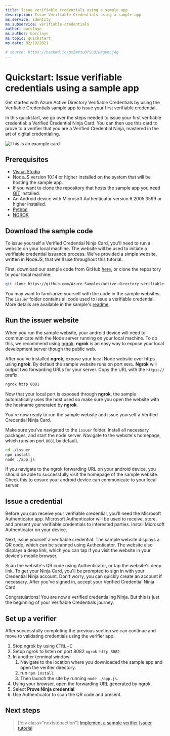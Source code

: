 ```yaml
---
title: Issue verifiable credentials using a sample app
description: Issue Verifiable Credentials using a sample app
ms.service: identity
ms.subservice: verifiable-credentials
author: barclayn
ms.author: barclayn
ms.topic: quickstart
ms.date: 02/19/2021

# source: https://hackmd.io/px5WVtuDTSuQIRKgvmLjAg
---
```


# Quickstart: Issue verifiable credentials using a sample app


Get started with Azure Active Directory Verifiable Credentials by using the Verifiable Credentials sample app to issue your first verifiable credential.

In this quickstart, we go over the steps needed to issue your first verifiable credential: a Verified Credential Ninja Card. You can then use this card to prove to a verifier that you are a Verified Credential Ninja, mastered in the art of digital credentialing.

![This is an example card](/media/quickstart-verifiable-credentials/ninja-card.png)

## Prerequisites

- [Visual Studio](https://docs.microsoft.com/visualstudio/install/install-visual-studio?view=vs-2019)
- NodeJS version 10.14 or higher installed on the system that will be hosting the sample app.
- If you want to clone the repository that hosts the sample app you need [GIT](https://git-scm.com/downloads) installed.
- An Android device with Microsoft Authenticator version 6.2005.3599 or higher installed.
- [Python](https://www.python.org/downloads/)
- [NGROK](https://ngrok.com/)

## Download the sample code

To issue yourself a Verified Credential Ninja Card, you'll need to run a website on your local machine. The website will be used to initiate a verifiable credential issuance process. We've provided a simple website, written in NodeJS, that we'll use throughout this tutorial.

First, download our sample code from GitHub [here](https://github.com/Azure-Samples/active-directory-verifiable-credentials), or clone the repository to your local machine:

```bash
git clone https://github.com/Azure-Samples/active-directory-verifiable-credentials.git
```

You may want to familiarize yourself with the code in the sample websites. The `issuer` folder contains all code used to issue a verifiable credential. More details are available in the sample's [readme](https://github.com/Azure-Samples/active-directory-verifiable-credentials).

## Run the issuer website

When you run the sample website, your android device will need to communicate with the Node server running on your local machine. To do this, we recommend using [ngrok](https://ngrok.com/). **ngrok** is an easy way to expose your local development server though the public web. 

After you've installed **ngrok**, expose your local Node website over https using **ngrok**. By default the sample website runs on port `8081`. **Ngrok** will output two forwarding URLs for your server. Copy the URL with the `https://` prefix.


```cmd
ngrok http 8081
```

Now that your local port is exposed through **ngrok**, the sample automatically uses the host used so make sure you open the website with the hostname generated by **ngrok**.


You're now ready to run the sample website and issue yourself a Verified Credential Ninja Card. 

Make sure you've navigated to the `issuer` folder. Install all necessary packages, and start the node server. Navigate to the website's homepage, which runs on port `8081` by default.

```bash
cd ./issuer
npm install
node ./app.js
```

If you navigate to the ngrok forwarding URL on your android device, you should be able to successfully visit the homepage of the sample website. Check this to ensure your android device can communicate to your local server.

## Issue a credential

Before you can receive your verifiable credential, you'll need the Microsoft Authenticator app. Microsoft Authenticator will be used to receive, store, and present your verifiable credentials to interested parties. Install Microsoft Authenticator on your device.

Next, issue yourself a verifiable credential. The sample website displays a QR code, which can be scanned using Authenticator. The website also displays a deep link, which you can tap if you visit the website in your device's mobile browser.


Scan the website's QR code using Authenticator, or tap the website's deep link. To get your Ninja Card, you'll be prompted to sign in with your Credential Ninja account. Don't worry, you can quickly create an account if necessary. After you've signed in, accept your Verified Credential Ninja Card.


Congratulations! You are now a verified credentialing Ninja. But this is just the beginning of your Verifiable Credentials journey.

## Set up a verifier

After successfully completing the previous section we can continue and move to validating credentials using the verifier app.

1. Stop ngrok by using <kbd>CTRL</kbd>+<kbd>C</kbd>
1. Setup ngrok to listen on port 8082 ```ngrok http 8082```
1. In another terminal window:
    1. Navigate to the location where you downloaded the sample app and open the verifier directory.
    1. run ```npm install```.
    1. Then launch the site by running ```node ./app.js```.
1. Using your browser, open the forwarding URL generated by ngrok.
1. Select **Prove Ninja credential**
1. Use Authenticator to scan  the QR code and present.
## Next steps

> [!div class="nextstepaction"]
> [Implement a sample verifier](https://github.com/Azure-Samples/active-directory-verifiable-credentials)
> [Issuer tutorial](tutorial-connect-your-idp-verifiable-credentials.md)

